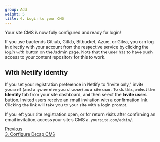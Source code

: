 ```yaml
---
group: Add
weight: 5
title: 4. Login to your CMS
---
```


Your site CMS is now fully configured and ready for login!

If you use backends Github, Gitlab, Bitbucket, Azure, or Gitea, you can log in directly with your account from the respective service by clicking the *login with* button on the /admin page. Note that the user has to have push access to your content repository for this to work.

## With Netlify Identity

If you set your registration preference in Netlify to "Invite only," invite yourself (and anyone else you choose) as a site user. To do this, select the **Identity** tab from your site dashboard, and then select the **Invite users** button. Invited users receive an email invitation with a confirmation link. Clicking the link will take you to your site with a login prompt.

If you left your site registration open, or for return visits after confirming an email invitation, access your site's CMS at `yoursite.com/admin/`.

<nav class="pagination-nav">
   <a href="/docs/configure-decap-cms/" class="button">
    <div class="pagination-nav__sublabel">Previous</div>
    <div class="pagination-nav__label">3. Configure Decap CMS</div>
  </a>
</nav>

